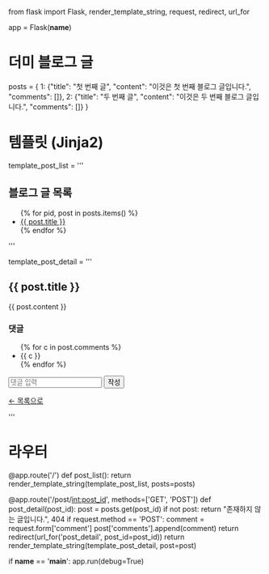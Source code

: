 from flask import Flask, render_template_string, request, redirect, url_for

app = Flask(__name__)

# 더미 블로그 글
posts = {
    1: {"title": "첫 번째 글", "content": "이것은 첫 번째 블로그 글입니다.", "comments": []},
    2: {"title": "두 번째 글", "content": "이것은 두 번째 블로그 글입니다.", "comments": []}
}

# 템플릿 (Jinja2)
template_post_list = '''
<h2>블로그 글 목록</h2>
<ul>
    {% for pid, post in posts.items() %}
        <li><a href="{{ url_for('post_detail', post_id=pid) }}">{{ post.title }}</a></li>
    {% endfor %}
</ul>
'''

template_post_detail = '''
<h2>{{ post.title }}</h2>
<p>{{ post.content }}</p>

<h3>댓글</h3>
<ul>
    {% for c in post.comments %}
        <li>{{ c }}</li>
    {% endfor %}
</ul>

<form method="POST">
    <input type="text" name="comment" placeholder="댓글 입력" required>
    <button type="submit">작성</button>
</form>

<p><a href="{{ url_for('post_list') }}">← 목록으로</a></p>
'''

# 라우터
@app.route('/')
def post_list():
    return render_template_string(template_post_list, posts=posts)

@app.route('/post/<int:post_id>', methods=['GET', 'POST'])
def post_detail(post_id):
    post = posts.get(post_id)
    if not post:
        return "존재하지 않는 글입니다.", 404
    if request.method == 'POST':
        comment = request.form['comment']
        post['comments'].append(comment)
        return redirect(url_for('post_detail', post_id=post_id))
    return render_template_string(template_post_detail, post=post)

if __name__ == '__main__':
    app.run(debug=True)
